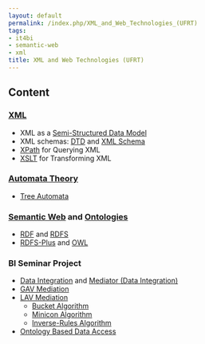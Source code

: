 ```yaml
---
layout: default
permalink: /index.php/XML_and_Web_Technologies_(UFRT)
tags:
- it4bi
- semantic-web
- xml
title: XML and Web Technologies (UFRT)
---
```

## Content
### [XML](XML)
- XML as a [Semi-Structured Data Model](Semi-Structured_Data_Model)
- XML schemas: [DTD](DTD) and [XML Schema](XML_Schema)
- [XPath](XPath) for Querying XML
- [XSLT](XSLT) for Transforming XML


### [Automata Theory](Automata_Theory)
- [Tree Automata](Tree_Automata)


### [Semantic Web](Semantic_Web) and [Ontologies](Ontologies)
- [RDF](RDF) and [RDFS](RDFS)
- [RDFS-Plus](RDFS-Plus) and [OWL](OWL)


### BI Seminar Project
- [Data Integration](Data_Integration) and [Mediator (Data Integration)](Mediator_(Data_Integration))
- [GAV Mediation](GAV_Mediation)
- [LAV Mediation](LAV_Mediation)
  - [Bucket Algorithm](Bucket_Algorithm_(Data_Integration))
  - [Minicon Algorithm](Minicon_Algorithm)
  - [Inverse-Rules Algorithm](Inverse-Rules_Algorithm)
- [Ontology Based Data Access](Ontology_Based_Data_Access)
